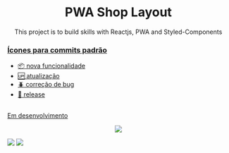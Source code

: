 <h1 align="center">PWA Shop Layout</h1>
<!-- <p align="center"><img src="https://media.giphy.com/media/jpouludlJ6o1EN6VEy/giphy.gif"/></p><br> -->


<p align="center">This project is to build skills with Reactjs, PWA and Styled-Components <a href="https://developer.mozilla.org/pt-BR/docs/Web/JavaScript">

### Ícones para commits padrão

- :package: nova funcionalidade
- :up: atualização
- :beetle: correção de bug
- :checkered_flag: release  <br/> <br/>

Em desenvolvimento

<p align="center"><img src="https://media.giphy.com/media/2siCyPNKuSDJK4pk4X/giphy.gif"/></p>

[<img src="https://img.shields.io/badge/medium-%2312100E.svg?&style=for-the-badge&logo=medium&logoColor=white" />](https://devmarilia-frontend.medium.com/)  [<img src="https://img.shields.io/badge/linkedin-%230077B5.svg?&style=for-the-badge&logo=linkedin&logoColor=white" />](https://www.linkedin.com/in/mar%C3%ADlia-lemos-b2565316a/)